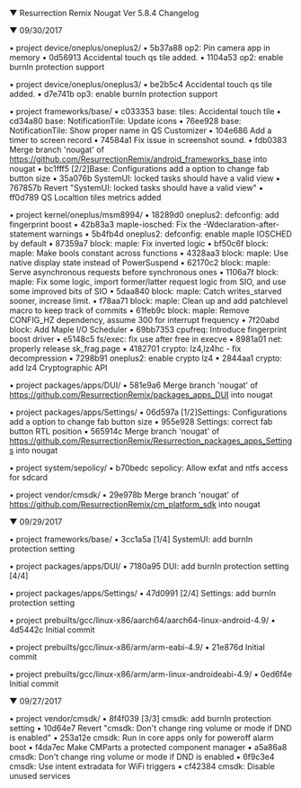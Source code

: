 
 ▼ Resurrection Remix Nougat Ver 5.8.4 Changelog


 ▼ 09/30/2017


 ▪ project device/oneplus/oneplus2/
 ▪ 5b37a88 op2: Pin camera app in memory
 ▪ 0d56913 Accidental touch qs tile added.
 ▪ 1104a53 op2: enable burnIn protection support

 ▪ project device/oneplus/oneplus3/
 ▪ be2b5c4 Accidental touch qs tile added.
 ▪ d7e741b op3: enable burnIn protection support

 ▪ project frameworks/base/
 ▪ c033353 base: tiles: Accidental touch tile
 ▪ cd34a80 base: NotificationTile: Update icons
 ▪ 76ee928 base: NotificationTile: Show proper name in QS Customizer
 ▪ 104e686 Add a timer to screen record
 ▪ 74584a1 Fix issue in screenshot sound.
 ▪ fdb0383 Merge branch 'nougat' of https://github.com/ResurrectionRemix/android_frameworks_base into nougat
 ▪ bc1fff5 [2/2]Base: Configurations add a option to change fab button size
 ▪ 35a076b SystemUI: locked tasks should have a valid view
 ▪ 767857b Revert "SystemUI: locked tasks should have a valid view"
 ▪ ff0d789 QS Localtion tiles metrics added

 ▪ project kernel/oneplus/msm8994/
 ▪ 18289d0 oneplus2: defconfig: add fingerprint boost
 ▪ 42b83a3 maple-iosched: Fix the -Wdeclaration-after-statement warnings
 ▪ 5b4fb4d oneplus2: defconfig: enable maple IOSCHED by default
 ▪ 87359a7 block: maple: Fix inverted logic
 ▪ bf50c6f block: maple: Make bools constant across functions
 ▪ 4328aa3 block: maple: Use native display state instead of PowerSuspend
 ▪ 62170c2 block: maple: Serve asynchronous requests before synchronous ones
 ▪ 1106a7f block: maple: Fix some logic, import former/latter request logic from SIO, and use some improved bits of SIO
 ▪ 5daa840 block: maple: Catch writes_starved sooner, increase limit.
 ▪ f78aa71 block: maple: Clean up and add patchlevel macro to keep track of commits
 ▪ 61feb9c block: maple: Remove CONFIG_HZ dependency, assume 300 for interrupt frequency
 ▪ 7f20abd block: Add Maple I/O Scheduler
 ▪ 69bb7353 cpufreq: Introduce fingerprint boost driver
 ▪ e5148c5 fs/exec: fix use after free in execve
 ▪ 8981a01 net: properly release sk_frag.page
 ▪ 4182701 crypto: lz4,lz4hc - fix decompression
 ▪ 7298b91 oneplus2: enable crypto lz4
 ▪ 2844aa1 crypto: add lz4 Cryptographic API

 ▪ project packages/apps/DUI/
 ▪ 581e9a6 Merge branch 'nougat' of https://github.com/ResurrectionRemix/packages_apps_DUI into nougat

 ▪ project packages/apps/Settings/
 ▪ 06d597a [1/2]Settings: Configurations add a option to change fab button size
 ▪ 955e928 Settings: correct fab button RTL position
 ▪ 565914c Merge branch 'nougat' of https://github.com/ResurrectionRemix/Resurrection_packages_apps_Settings into nougat

 ▪ project system/sepolicy/
 ▪ b70bedc sepolicy: Allow exfat and ntfs access for sdcard

 ▪ project vendor/cmsdk/
 ▪ 29e978b Merge branch 'nougat' of https://github.com/ResurrectionRemix/cm_platform_sdk into nougat

 ▼ 09/29/2017


 ▪ project frameworks/base/
 ▪ 3cc1a5a [1/4] SystemUI: add burnIn protection setting

 ▪ project packages/apps/DUI/
 ▪ 7180a95 DUI: add burnIn protection setting [4/4]

 ▪ project packages/apps/Settings/
 ▪ 47d0991 [2/4] Settings: add burnIn protection setting

 ▪ project prebuilts/gcc/linux-x86/aarch64/aarch64-linux-android-4.9/
 ▪ 4d5442c Initial commit

 ▪ project prebuilts/gcc/linux-x86/arm/arm-eabi-4.9/
 ▪ 21e876d Initial commit

 ▪ project prebuilts/gcc/linux-x86/arm/arm-linux-androideabi-4.9/
 ▪ 0ed6f4e Initial commit

 ▼ 09/27/2017


 ▪ project vendor/cmsdk/
 ▪ 8f4f039 [3/3] cmsdk: add burnIn protection setting
 ▪ 10d64e7 Revert "cmsdk: Don't change ring volume or mode if DND is enabled"
 ▪ 253a12e cmsdk: Run in core apps only for poweroff alarm boot
 ▪ f4da7ec Make CMParts a protected component manager
 ▪ a5a86a8 cmsdk: Don't change ring volume or mode if DND is enabled
 ▪ 6f9c3e4 cmsdk: Use intent extradata for WiFi triggers
 ▪ cf42384 cmsdk: Disable unused services
